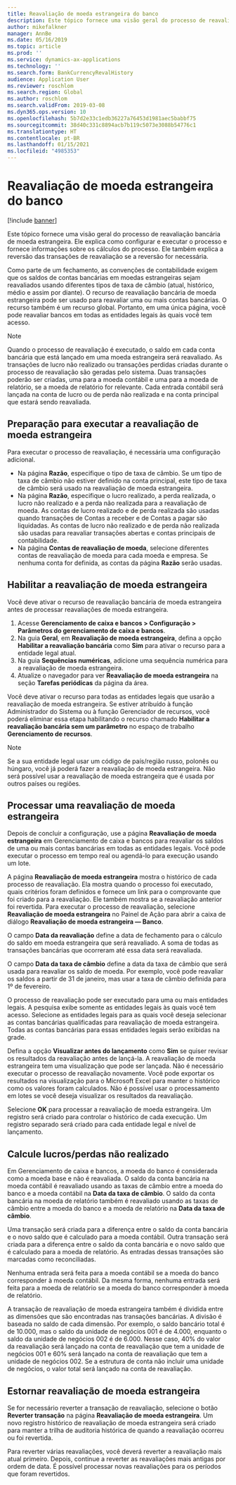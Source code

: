 ```yaml
---
title: Reavaliação de moeda estrangeira do banco
description: Este tópico fornece uma visão geral do processo de reavaliação bancária de moeda estrangeira. Ele inclui informações sobre a configuração, a execução do processo, os cálculos do processo e a reversão das transações de reavaliação.
author: mikefalkner
manager: AnnBe
ms.date: 05/16/2019
ms.topic: article
ms.prod: ''
ms.service: dynamics-ax-applications
ms.technology: ''
ms.search.form: BankCurrencyRevalHistory
audience: Application User
ms.reviewer: roschlom
ms.search.region: Global
ms.author: roschlom
ms.search.validFrom: 2019-03-08
ms.dyn365.ops.version: 10
ms.openlocfilehash: 5b7d2e33c1edb36227a76453d1981aec5babbf75
ms.sourcegitcommit: 38d40c331c8894acb7b119c5073e3088b54776c1
ms.translationtype: HT
ms.contentlocale: pt-BR
ms.lasthandoff: 01/15/2021
ms.locfileid: "4985353"
---
```

# <a name="bank-foreign-currency-revaluation"></a>Reavaliação de moeda estrangeira do banco

[!include [banner](../includes/banner.md)]


Este tópico fornece uma visão geral do processo de reavaliação bancária de moeda estrangeira. Ele explica como configurar e executar o processo e fornece informações sobre os cálculos do processo. Ele também explica a reversão das transações de reavaliação se a reversão for necessária.

Como parte de um fechamento, as convenções de contabilidade exigem que os saldos de contas bancárias em moedas estrangeiras sejam reavaliados usando diferentes tipos de taxa de câmbio (atual, histórico, médio e assim por diante). O recurso de reavaliação bancária de moeda estrangeira pode ser usado para reavaliar uma ou mais contas bancárias. O recurso também é um recurso global. Portanto, em uma única página, você pode reavaliar bancos em todas as entidades legais às quais você tem acesso.

> [!NOTE]
> Quando o processo de reavaliação é executado, o saldo em cada conta bancária que está lançado em uma moeda estrangeira será reavaliado. As transações de lucro não realizado ou transações perdidas criadas durante o processo de reavaliação são geradas pelo sistema. Duas transações poderão ser criadas, uma para a moeda contábil e uma para a moeda de relatório, se a moeda de relatório for relevante. Cada entrada contábil será lançada na conta de lucro ou de perda não realizada e na conta principal que estará sendo reavaliada.

## <a name="prepare-to-run-foreign-currency-revaluation"></a>Preparação para executar a reavaliação de moeda estrangeira

Para executar o processo de reavaliação, é necessária uma configuração adicional.

- Na página **Razão**, especifique o tipo de taxa de câmbio. Se um tipo de taxa de câmbio não estiver definido na conta principal, este tipo de taxa de câmbio será usado na reavaliação de moeda estrangeira.
- Na página **Razão**, especifique o lucro realizado, a perda realizada, o lucro não realizado e a perda não realizada para a reavaliação de moeda. As contas de lucro realizado e de perda realizada são usadas quando transações de Contas a receber e de Contas a pagar são liquidadas. As contas de lucro não realizado e de perda não realizada são usadas para reavaliar transações abertas e contas principais de contabilidade.
- Na página **Contas de reavaliação de moeda**, selecione diferentes contas de reavaliação de moeda para cada moeda e empresa. Se nenhuma conta for definida, as contas da página **Razão** serão usadas.

## <a name="enable-foreign-currency-revaluation"></a>Habilitar a reavaliação de moeda estrangeira

Você deve ativar o recurso de reavaliação bancária de moeda estrangeira antes de processar reavaliações de moeda estrangeira.

1. Acesse **Gerenciamento de caixa e bancos \> Configuração \> Parâmetros do gerenciamento de caixa e bancos**.
2. Na guia **Geral**, em **Reavaliação de moeda estrangeira**, defina a opção **Habilitar a reavaliação bancária** como **Sim** para ativar o recurso para a entidade legal atual. 
3. Na guia **Sequências numéricas**, adicione uma sequência numérica para a reavaliação de moeda estrangeira.
4. Atualize o navegador para ver **Reavaliação de moeda estrangeira** na seção **Tarefas periódicas** da página da área.

Você deve ativar o recurso para todas as entidades legais que usarão a reavaliação de moeda estrangeira. Se estiver atribuído à função Administrador do Sistema ou à função Gerenciador de recursos, você poderá eliminar essa etapa habilitando o recurso chamado **Habilitar a reavaliação bancária sem um parâmetro** no espaço de trabalho **Gerenciamento de recursos**.

> [!NOTE]
> Se a sua entidade legal usar um código de país/região russo, polonês ou húngaro, você já poderá fazer a reavaliação de moeda estrangeira. Não será possível usar a reavaliação de moeda estrangeira que é usada por outros países ou regiões.

## <a name="process-foreign-currency-revaluation"></a>Processar uma reavaliação de moeda estrangeira

Depois de concluir a configuração, use a página **Reavaliação de moeda estrangeira** em Gerenciamento de caixa e bancos para reavaliar os saldos de uma ou mais contas bancárias em todas as entidades legais. Você pode executar o processo em tempo real ou agendá-lo para execução usando um lote.

A página **Reavaliação de moeda estrangeira** mostra o histórico de cada processo de reavaliação. Ela mostra quando o processo foi executado, quais critérios foram definidos e fornece um link para o comprovante que foi criado para a reavaliação. Ele também mostra se a reavaliação anterior foi revertida. Para executar o processo de reavaliação, selecione **Reavaliação de moeda estrangeira** no Painel de Ação para abrir a caixa de diálogo **Reavaliação de moeda estrangeira — Banco**.

O campo **Data da reavaliação** define a data de fechamento para o cálculo do saldo em moeda estrangeira que será reavaliado. A soma de todas as transações bancárias que ocorreram até essa data será reavaliada.

O campo **Data da taxa de câmbio** define a data da taxa de câmbio que será usada para reavaliar os saldo de moeda. Por exemplo, você pode reavaliar os saldos a partir de 31 de janeiro, mas usar a taxa de câmbio definida para 1º de fevereiro.

O processo de reavaliação pode ser executado para uma ou mais entidades legais. A pesquisa exibe somente as entidades legais às quais você tem acesso. Selecione as entidades legais para as quais você deseja selecionar as contas bancárias qualificadas para reavaliação de moeda estrangeira. Todas as contas bancárias para essas entidades legais serão exibidas na grade.

Defina a opção **Visualizar antes do lançamento** como **Sim** se quiser revisar os resultados da reavaliação antes de lançá-la. A reavaliação de moeda estrangeira tem uma visualização que pode ser lançada. Não é necessário executar o processo de reavaliação novamente. Você pode exportar os resultados na visualização para o Microsoft Excel para manter o histórico como os valores foram calculados. Não é possível usar o processamento em lotes se você deseja visualizar os resultados da reavaliação.

Selecione **OK** para processar a reavaliação de moeda estrangeira. Um registro será criado para controlar o histórico de cada execução. Um registro separado será criado para cada entidade legal e nível de lançamento.

## <a name="calculate-unrealized-gainloss"></a>Calcule lucros/perdas não realizado

Em Gerenciamento de caixa e bancos, a moeda do banco é considerada como a moeda base e não é reavaliada. O saldo da conta bancária na moeda contábil é reavaliado usando as taxas de câmbio entre a moeda do banco e a moeda contábil na **Data da taxa de câmbio**. O saldo da conta bancária na moeda de relatório também é reavaliado usando as taxas de câmbio entre a moeda do banco e a moeda de relatório na **Data da taxa de câmbio**.

Uma transação será criada para a diferença entre o saldo da conta bancária e o novo saldo que é calculado para a moeda contábil. Outra transação será criada para a diferença entre o saldo da conta bancária e o novo saldo que é calculado para a moeda de relatório. As entradas dessas transações são marcadas como reconciliadas. 

Nenhuma entrada será feita para a moeda contábil se a moeda do banco corresponder à moeda contábil. Da mesma forma, nenhuma entrada será feita para a moeda de relatório se a moeda do banco corresponder à moeda de relatório.

A transação de reavaliação de moeda estrangeira também é dividida entre as dimensões que são encontradas nas transações bancárias. A divisão é baseada no saldo de cada dimensão. Por exemplo, o saldo bancário total é de 10.000, mas o saldo da unidade de negócios 001 é de 4.000, enquanto o saldo da unidade de negócios 002 é de 6.000. Nesse caso, 40% do valor da reavaliação será lançado na conta de reavaliação que tem a unidade de negócios 001 e 60% será lançado na conta de reavaliação que tem a unidade de negócios 002. Se a estrutura de conta não incluir uma unidade de negócios, o valor total será lançado na conta de reavaliação.

## <a name="reverse-foreign-currency-revaluation"></a>Estornar reavaliação de moeda estrangeira

Se for necessário reverter a transação de reavaliação, selecione o botão **Reverter transação** na página **Reavaliação de moeda estrangeira**. Um novo registro histórico de reavaliação de moeda estrangeira será criado para manter a trilha de auditoria histórica de quando a reavaliação ocorreu ou foi revertida.

Para reverter várias reavaliações, você deverá reverter a reavaliação mais atual primeiro. Depois, continue a reverter as reavaliações mais antigas por ordem de data. É possível processar novas reavaliações para os períodos que foram revertidos.
